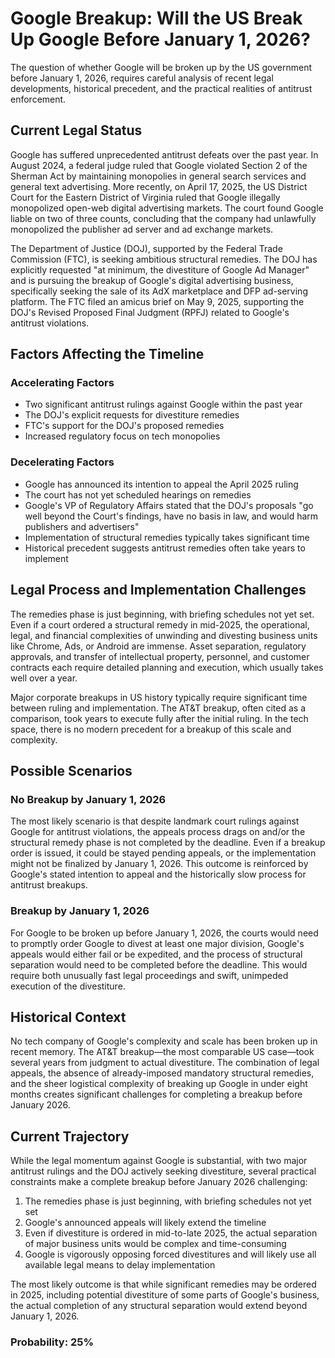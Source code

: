 # Google Breakup: Will the US Break Up Google Before January 1, 2026?

The question of whether Google will be broken up by the US government before January 1, 2026, requires careful analysis of recent legal developments, historical precedent, and the practical realities of antitrust enforcement.

## Current Legal Status

Google has suffered unprecedented antitrust defeats over the past year. In August 2024, a federal judge ruled that Google violated Section 2 of the Sherman Act by maintaining monopolies in general search services and general text advertising. More recently, on April 17, 2025, the US District Court for the Eastern District of Virginia ruled that Google illegally monopolized open-web digital advertising markets. The court found Google liable on two of three counts, concluding that the company had unlawfully monopolized the publisher ad server and ad exchange markets.

The Department of Justice (DOJ), supported by the Federal Trade Commission (FTC), is seeking ambitious structural remedies. The DOJ has explicitly requested "at minimum, the divestiture of Google Ad Manager" and is pursuing the breakup of Google's digital advertising business, specifically seeking the sale of its AdX marketplace and DFP ad-serving platform. The FTC filed an amicus brief on May 9, 2025, supporting the DOJ's Revised Proposed Final Judgment (RPFJ) related to Google's antitrust violations.

## Factors Affecting the Timeline

### Accelerating Factors
- Two significant antitrust rulings against Google within the past year
- The DOJ's explicit requests for divestiture remedies
- FTC's support for the DOJ's proposed remedies
- Increased regulatory focus on tech monopolies

### Decelerating Factors
- Google has announced its intention to appeal the April 2025 ruling
- The court has not yet scheduled hearings on remedies
- Google's VP of Regulatory Affairs stated that the DOJ's proposals "go well beyond the Court's findings, have no basis in law, and would harm publishers and advertisers"
- Implementation of structural remedies typically takes significant time
- Historical precedent suggests antitrust remedies often take years to implement

## Legal Process and Implementation Challenges

The remedies phase is just beginning, with briefing schedules not yet set. Even if a court ordered a structural remedy in mid-2025, the operational, legal, and financial complexities of unwinding and divesting business units like Chrome, Ads, or Android are immense. Asset separation, regulatory approvals, and transfer of intellectual property, personnel, and customer contracts each require detailed planning and execution, which usually takes well over a year.

Major corporate breakups in US history typically require significant time between ruling and implementation. The AT&T breakup, often cited as a comparison, took years to execute fully after the initial ruling. In the tech space, there is no modern precedent for a breakup of this scale and complexity.

## Possible Scenarios

### No Breakup by January 1, 2026
The most likely scenario is that despite landmark court rulings against Google for antitrust violations, the appeals process drags on and/or the structural remedy phase is not completed by the deadline. Even if a breakup order is issued, it could be stayed pending appeals, or the implementation might not be finalized by January 1, 2026. This outcome is reinforced by Google's stated intention to appeal and the historically slow process for antitrust breakups.

### Breakup by January 1, 2026
For Google to be broken up before January 1, 2026, the courts would need to promptly order Google to divest at least one major division, Google's appeals would either fail or be expedited, and the process of structural separation would need to be completed before the deadline. This would require both unusually fast legal proceedings and swift, unimpeded execution of the divestiture.

## Historical Context

No tech company of Google's complexity and scale has been broken up in recent memory. The AT&T breakup—the most comparable US case—took several years from judgment to actual divestiture. The combination of legal appeals, the absence of already-imposed mandatory structural remedies, and the sheer logistical complexity of breaking up Google in under eight months creates significant challenges for completing a breakup before January 2026.

## Current Trajectory

While the legal momentum against Google is substantial, with two major antitrust rulings and the DOJ actively seeking divestiture, several practical constraints make a complete breakup before January 2026 challenging:

1. The remedies phase is just beginning, with briefing schedules not yet set
2. Google's announced appeals will likely extend the timeline
3. Even if divestiture is ordered in mid-to-late 2025, the actual separation of major business units would be complex and time-consuming
4. Google is vigorously opposing forced divestitures and will likely use all available legal means to delay implementation

The most likely outcome is that while significant remedies may be ordered in 2025, including potential divestiture of some parts of Google's business, the actual completion of any structural separation would extend beyond January 1, 2026.

### Probability: 25%